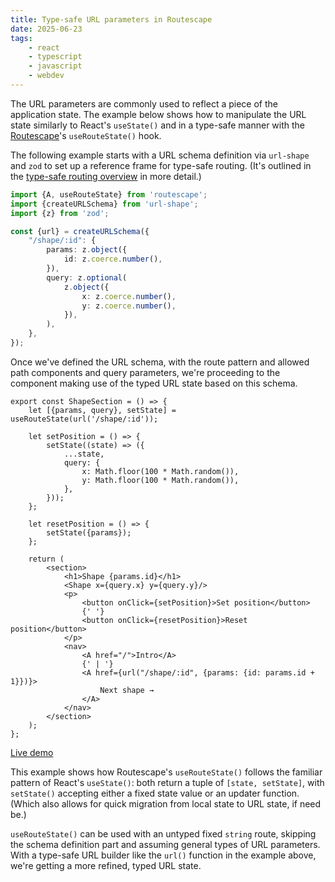 ```yaml
---
title: Type-safe URL parameters in Routescape
date: 2025-06-23
tags:
    - react
    - typescript
    - javascript
    - webdev
---
```


The URL parameters are commonly used to reflect a piece of the application state. The example below shows how to manipulate the URL state similarly to React's `useState()` and in a type-safe manner with the [Routescape](https://routescape.js.org)'s `useRouteState()` hook.

The following example starts with a URL schema definition via `url-shape` and `zod` to set up a reference frame for type-safe routing. (It's outlined in the [type-safe routing overview]({{site.github.baseurl}}/routescape_type_safety) in more detail.)

```ts
import {A, useRouteState} from 'routescape';
import {createURLSchema} from 'url-shape';
import {z} from 'zod';

const {url} = createURLSchema({
    "/shape/:id": {
        params: z.object({
            id: z.coerce.number(),
        }),
        query: z.optional(
            z.object({
                x: z.coerce.number(),
                y: z.coerce.number(),
            }),
        ),
    },
});
```

Once we've defined the URL schema, with the route pattern and allowed path components and query parameters, we're proceeding to the component making use of the typed URL state based on this schema.

```tsx
export const ShapeSection = () => {
    let [{params, query}, setState] = useRouteState(url('/shape/:id'));

    let setPosition = () => {
        setState((state) => ({
            ...state,
            query: {
                x: Math.floor(100 * Math.random()),
                y: Math.floor(100 * Math.random()),
            },
        }));
    };

    let resetPosition = () => {
        setState({params});
    };

    return (
        <section>
            <h1>Shape {params.id}</h1>
            <Shape x={query.x} y={query.y}/>
            <p>
                <button onClick={setPosition}>Set position</button>
                {' '}
                <button onClick={resetPosition}>Reset position</button>
            </p>
            <nav>
                <A href="/">Intro</A>
                {' | '}
                <A href={url("/shape/:id", {params: {id: params.id + 1}})}>
                    Next shape →
                </A>
            </nav>
        </section>
    );
};
```

[Live demo](https://codesandbox.io/p/sandbox/tqdqln?file=%2Fsrc%2FShapeSection.tsx)

This example shows how Routescape's `useRouteState()` follows the familiar pattern of React's `useState()`: both return a tuple of `[state, setState]`, with `setState()` accepting either a fixed state value or an updater function. (Which also allows for quick migration from local state to URL state, if need be.)

`useRouteState()` can be used with an untyped fixed `string` route, skipping the schema definition part and assuming general types of URL parameters. With a type-safe URL builder like the `url()` function in the example above, we're getting a more refined, typed URL state.
